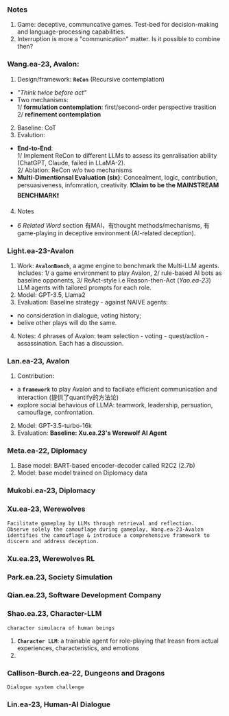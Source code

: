 ### Notes
1. Game: deceptive, communcative games. Test-bed for decision-making and language-processing capabilities.
2. Interruption is more a "communication" matter. Is it possible to combine then?


### Wang.ea-23, Avalon:  

1. Design/framework: **`ReCon`** (Recursive contemplation)
- *"Think twice before act"*
- Two mechanisms: <br>
1/ **formulation contemplation**: first/second-order perspective trasition <br>
2/ **refinement contemplation**
2. Baseline: CoT
3. Evalution: 
- **End-to-End**: <br>
1/ Implement ReCon to different LLMs to assess its genralisation ability (ChatGPT, Claude, failed in LLaMA-2). <br>
2/ Ablation: ReCon w/o two mechanisms
- **Multi-Dimentionsal Evaluation (six)**: Concealment, logic, contribution, persuasiveness, infomration, creativity. **❗️Claim to be the MAINSTREAM BENCHMARK❗️**
4. Notes
- *6 Related Word* section 有MAI，有thought methods/mechanisms, 有game-playing in deceptive environment (AI-related deception).


### Light.ea-23-Avalon

1. Work: **`AvalonBench`**, a agme engine to benchmark the Multi-LLM agents. Includes: 1/ a game environment to play Avalon, 2/ rule-based AI bots as baseline opponents, 3/ ReAct-style i.e Reason-then-Act (_Yao.ea-23_) LLM agents with tailored prompts for each role.
2. Model: GPT-3.5, Llama2
3. Evaluation: Baseline strategy - against NAIVE agents:
- no consideration in dialogue, voting history;
- belive other plays will do the same. 
4. Notes: 4 phrases of Avalon: team selection - voting - quest/action - assassination. Each has a discussion.

### Lan.ea-23, Avalon

1. Contribution: 
- a **`framework`** to play Avalon and to faciliate efficient communication and interaction (提供了quantify的方法论)
- explore social behavious of LLMA: teamwork, leadership, persuation, camouflage, confrontation.
2. Model: GPT-3.5-turbo-16k
3. Evaluation: **Baseline: Xu.ea.23's Werewolf AI Agent**


### Meta.ea-22, Diplomacy
1. Base model: BART-based encoder-decoder called R2C2 (2.7b)
2. Model: base model trained on Diplomacy data

### Mukobi.ea-23, Diplomacy


### Xu.ea-23, Werewolves
```
Facilitate gameplay by LLMs through retrieval and reflection.
Observe solely the camouflage during gameplay, Wang.ea-23-Avalon identifies the camouflage & introduce a comprehensive framework to discern and address deception.
```

### Xu.ea.23, Werewolves RL

### Park.ea.23, Society Simulation

### Qian.ea.23, Software Development Company

### Shao.ea.23, Character-LLM
```
character simulacra of human beings
```
1. **`Character LLM`**: a trainable agent for role-playing that lreasn from actual experiences, characteristics, and emotions
2. 

### Callison-Burch.ea-22, Dungeons and Dragons
```
Dialogue system challenge
```

### Lin.ea-23, Human-AI Dialogue